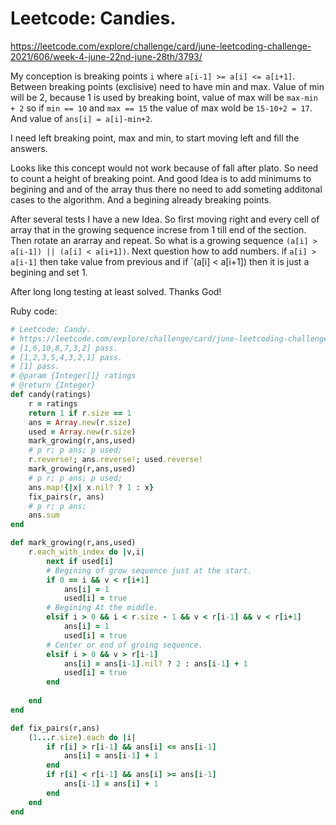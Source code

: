 # Leetcode: Candies.

https://leetcode.com/explore/challenge/card/june-leetcoding-challenge-2021/606/week-4-june-22nd-june-28th/3793/


My conception is breaking points `i` where  `a[i-1] >= a[i] <= a[i+1]`. Between breaking points (exclisive) need to have min and max. Value of  min will be 2, because 1 is used by breaking boint,  value of max will be `max-min + 2` so if `min == 10` and `max == 15` the value of max wold be `15-10+2 = 17`.  And value of `ans[i] = a[i]-min+2`.

I need left breaking  point, max and min, to start moving left and fill the answers.  

Looks like this concept would not work because of fall after plato. So need to count a height of breaking point. And good Idea is to add minimums to begining and and of the array thus there no need to add someting additonal cases to the algorithm. And a begining already breaking points.



After several tests I have a new Idea. So first moving right and every cell of array that in the growing sequence increse from 1 till end of the section. Then rotate an ararray and repeat. So what is a growing sequence  `(a[i] > a[i-1]) || (a[i] < a[i+1])`. Next question how to add numbers. if `a[i] > a[i-1]` then take value from previous and if `(a[i] < a[i+1]) then it is just a begining and set 1.

After long long testing at least solved. Thanks God!

Ruby code:
```Ruby
# Leetcode: Candy.
# https://leetcode.com/explore/challenge/card/june-leetcoding-challenge-2021/606/week-4-june-22nd-june-28th/3793/
# [1,6,10,8,7,3,2] pass.
# [1,2,3,5,4,3,2,1] pass.
# [1] pass.
# @param {Integer[]} ratings
# @return {Integer}
def candy(ratings)
    r = ratings
    return 1 if r.size == 1
    ans = Array.new(r.size)
    used = Array.new(r.size)
    mark_growing(r,ans,used)
    # p r; p ans; p used;
    r.reverse!; ans.reverse!; used.reverse!
    mark_growing(r,ans,used)
    # p r; p ans; p used;
    ans.map!{|x| x.nil? ? 1 : x}
    fix_pairs(r, ans)
    # p r; p ans; 
    ans.sum
end

def mark_growing(r,ans,used)
    r.each_with_index do |v,i|
        next if used[i]
        # Begining of grow sequence just at the start.
        if 0 == i && v < r[i+1]
            ans[i] = 1
            used[i] = true
        # Begining At the middle.
        elsif i > 0 && i < r.size - 1 && v < r[i-1] && v < r[i+1]
            ans[i] = 1
            used[i] = true
        # Center or end of groing sequence.
        elsif i > 0 && v > r[i-1]
            ans[i] = ans[i-1].nil? ? 2 : ans[i-1] + 1 
            used[i] = true
        end
        
    end
end

def fix_pairs(r,ans)
    (1...r.size).each do |i|
        if r[i] > r[i-1] && ans[i] <= ans[i-1]
            ans[i] = ans[i-1] + 1
        end  
        if r[i] < r[i-1] && ans[i] >= ans[i-1]
            ans[i-1] = ans[i] + 1
        end 
    end
end
```

